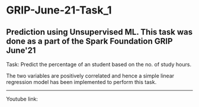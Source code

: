# GRIP-June-21-Task_1
Prediction using Unsupervised ML. This task was done as a part of the Spark Foundation GRIP June'21
-------------------------------------------------------------
Task: Predict the percentage of an student based on the no. of study hours.

The two variables are positively correlated and hence a simple linear regression model has been implemented to perform this task.

-------------------------------------------------------------
Youtube link: 
